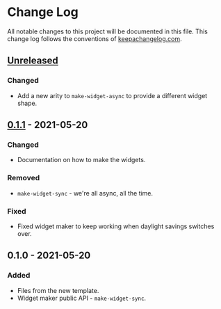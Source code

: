 # Change Log
All notable changes to this project will be documented in this file. This change log follows the conventions of [keepachangelog.com](http://keepachangelog.com/).

## [Unreleased]
### Changed
- Add a new arity to `make-widget-async` to provide a different widget shape.

## [0.1.1] - 2021-05-20
### Changed
- Documentation on how to make the widgets.

### Removed
- `make-widget-sync` - we're all async, all the time.

### Fixed
- Fixed widget maker to keep working when daylight savings switches over.

## 0.1.0 - 2021-05-20
### Added
- Files from the new template.
- Widget maker public API - `make-widget-sync`.

[Unreleased]: https://github.com/your-name/until/compare/0.1.1...HEAD
[0.1.1]: https://github.com/your-name/until/compare/0.1.0...0.1.1
